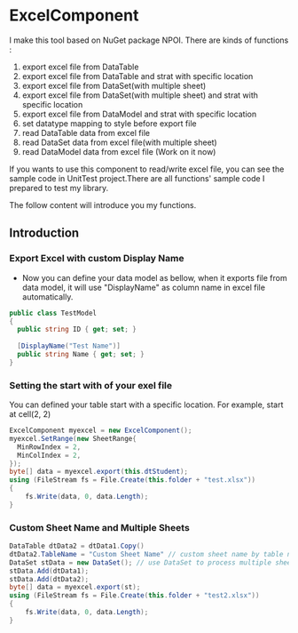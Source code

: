 # ExcelComponent

I make this tool based on NuGet package NPOI.
There are kinds of functions :

1. export excel file from DataTable
2. export excel file from DataTable and strat with specific location
3. export excel file from DataSet(with multiple sheet)
4. export excel file from DataSet(with multiple sheet) and strat with specific location
5. export excel file from DataModel and strat with specific location
6. set datatype mapping to style before export file
7. read DataTable data from excel file
8. read DataSet data from excel file(with multiple sheet)
9. read DataModel data from excel file (Work on it now)

If you wants to use this component to read/write excel file, you can see the sample code in UnitTest project.There are all functions' sample code I prepared to test my library.

The follow content will introduce you my functions.

## Introduction

### Export Excel with custom Display Name

* Now you can define your data model as bellow, when it exports file from data model, it will use "DisplayName" as column name in excel file automatically.

```csharp
public class TestModel
{
  public string ID { get; set; }
  
  [DisplayName("Test Name")]
  public string Name { get; set; }
}
```

### Setting the start with of your exel file

You can defined your table start with a specific location.
For example, start at cell(2, 2)

```csharp
ExcelComponent myexcel = new ExcelComponent();
myexcel.SetRange(new SheetRange{
  MinRowIndex = 2,
  MinColIndex = 2,
});
byte[] data = myexcel.export(this.dtStudent);
using (FileStream fs = File.Create(this.folder + "test.xlsx"))
{
    fs.Write(data, 0, data.Length);
}
```

### Custom Sheet Name and Multiple Sheets

```csharp
DataTable dtData2 = dtData1.Copy()
dtData2.TableName = "Custom Sheet Name" // custom sheet name by table name
DataSet stData = new DataSet(); // use DataSet to process multiple sheets
stData.Add(dtData1);
stData.Add(dtData2);
byte[] data = myexcel.export(st);
using (FileStream fs = File.Create(this.folder + "test2.xlsx"))
{
    fs.Write(data, 0, data.Length);
}
```
